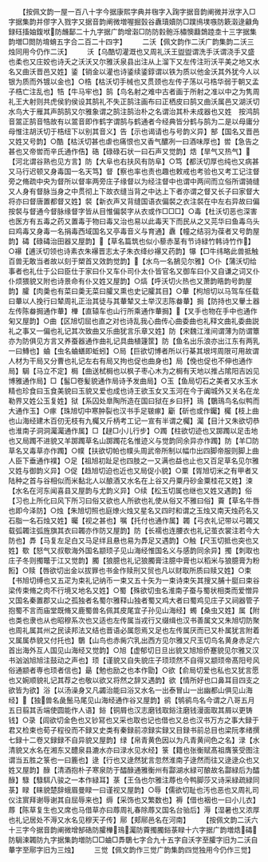 <!-- { "loadSidebar": true } -->
　　【按佩文韵一屋一百八十字今据康熙字典并毱字入踘字据音韵阐微并洑字入□字据集韵并僇字入戮字又据音韵阐微増喔掘瑴谷纛瓄嬻防□蹼鳪墣嗾防簌濲逯龣角録砡搐妯鍑垘防虪鄐二十九字据广韵增濲□防防豰骲泺橚懊蘛鵱踛坴十三字据集韵増□閦防堉蜟五字合二百二十四字】
　　二沃【佩文韵作二沃广韵集韵二沃三烛同用今仍作二沃】
　　沃【乌酷切灌溉也又周礼沃王盥盥谓洗手沃谓浇手又盛也柔也又庄姣也诗夭之沃沃又尔雅沃泉县出注从上溜下又左传注珩沃平美之地又水名又曲沃晋邑又姓】鋈【销金以灌也诗鋈续鋈錞谓以铁为质以他金沃其外犹今人以银为质而外镀以金也】○梏【枯沃切手械也又贯颈也左传子荡以弓梏华弱于朝又孟子梏亡注乱也】牿【牛马牢也】鹄【鸟名射之难中古者画于所射之准以中之为隽周礼王大射则共虎侯豹侯设其鹄礼不失正鹄注画布曰正栖皮曰鹄又曲沃属邑又湖沃切水鸟大于雁其声鹄鹄又尔雅象谓之鹄注鹄治朴之名谓治其朴未成器也又姓　按鸿鹄音翯正鹄音牿故有以翯音即作鹤字谓鹄与鹤通者今经典皆分鹤与鹄为二是以母庸分母惟注胡沃切于梏纽下以别其音义】告【示也谒请也与号韵义异】郜【国名又晋邑又姓又号韵】○酷【枯沃切甚也虐也痛恨也又香气醲冽一曰酒味厚也】喾【急告之甚也又帝喾而辛氏通作俈】硞【碌碌石状一曰石声又觉韵】焅【旱气又热气】【河北谓谷熟也见方言】防【大阜也右扶风有防阜】○笃【都沃切厚也纯也又病甚又马行迟顿又身毒国一名天笃】督【察也率也责也趣也敕戒也考验也又考工记注督旁之脩疏中央为督所以督率两旁庄子缘督以为经注督中也谓中两间而立俗所谓骑缝又人身有督脉当身之中贯彻上下故衣缝当背之中达上下者亦谓之督又长子曰家督大将亦曰督唐置都督又姓】裻【新衣声又背缝国语衣偏裻之衣注裻在中左右异故曰偏　按裻与督通今督脉缘督字皆从目惟偏裻字从衣或作□□□】○毒【杜沃切恶也深害也医方有五毒之药又置毒于物曰毒又治也易以此毒天下而民从之又芫华曰鱼毒乌头曰鸡毒又身毒一名捐毒西域国名又亭毒音义与育通】纛【幢之结羽为葆者又号韵屋韵】碡【碌碡治田器又屋韵】【草名篇筑也似小藜赤茎有节诗緑竹韩诗竹作】○襮【逋沃切领也诗素衣朱襮晋志太子朱衣绛纱襮又药韵】犦【□牛纬略此兽抵触百兽无敢当者故以刻于槊首又效韵觉韵】【水鸟一名鵅见尔雅】○仆【蒲沃切给事者也礼仕于公曰臣仕于家曰仆又车仆司仆太仆皆官名又御车曰仆又自谦之词又仆仆烦猥貌又附也诗景命有仆又姓又屋韵】○熇【呼沃切火热也又萧韵晧韵号韵屋韵】臛【肉羮也有菜曰羮无菜曰臛又熏也史记臛其目】○輂【枸旭切以马驾车任载曰輂以人挽行曰辇周礼正治其徒与其輂辇又土举汉志陈畚輂】挶【防持也又轝土器左传陈畚挶通作輂】檋【直辕车也山行所乘通作輂挶】【叉手也物在手中也通作匊又屋韵】○曲【区旭切屈也直之对也诗乱我心曲传心曲委曲也礼释文曲礼委曲説礼之事又一偏也礼记其次致曲又乐曲犹言乐章又姓】防【宋魏江淮间谓薄为防谓簟亦为防俱见方言又养蚕器通作曲礼记具曲植籧筐】防【鱼名出乐浪亦出江东有两乳一曰鱄也】蛐【虫名蛐蟮即蚯蚓】○局【巨欲切博者所以行棊其垠堮周限可用故谓人材为干局又分曹也礼记左右有局又拘也促也曲身也】局【俛也促也不伸也通作局】駶【马立不定】梮【曲送栻梮也以枫子枣心木为之梮有天地以推占隂阳吉凶见博雅通作局】□【髷□卷髪貌通作局诗予发曲局】○玉【鱼局切石之美者又水玉水精也珍食曰玉食美貌曰玉貌又爱也成也诗王欲玉女又玉河在今于阗城外又关名在龙勒界又姓公玉复姓】狱【系囚处臯陶所造在国曰狱在乡曰犴】鳿【鸀鳿鸟名似鸭而大通作玉】○瘃【珠旭切中寒肿裂也汉书手足皲瘃】斸【斫也或作钃】欘【枝上曲也山海经建木百仞无枝有九欘又斤柄考工记一宣有半谓之欘】灟【目汁又朱欲切恭也淮南子洞洞灟灟通作属】□【趢□小儿行步】○躅【柱欲切迹也又踯躅以足击地也又局躅不进貌又羊踯躅草名山踯躅花名惟迹义与觉韵同余异亦作躅】防【羊□防草名又毒草亦作躅】○幞【扶欲切帕也幞头周武帝所制以幅巾出四脚帝服则脚上曲人臣下垂通作襆】○足【祖旭初趾足也四肢之一又满也益也止也又百足草名见尔雅又姓与御韵义异】○促【趋旭切迫也近也又局促小貌】○粟【胥旭切米之有甲者又陆种之首与谷相似而米黏北人以酿酒又水名在上谷又丹粟丹砂金粟桂花又姓】涑【水名在河东闻喜县又屋韵与尤韵义异】○续【松玉切属也继也又姓又遇韵】俗【习也上所化曰风下所习曰俗又欲也人所欲也礼使从俗又不雅曰俗】藚【草名牛唇也即今泽防】○烛【朱旭切照也庭燎火烛又星名又四时和谓之玉烛又南天烛药名又石脂一名石烛又姓】曯【视之甚也】嘱【托付也通作属】韣【弓衣礼记带以弓韣又载弧韣注弧旌旗其衣曰韣亦作防又屋韵】防【长襦也连腰衣也礼记茧衣裳注若今大防也】馵【马复左足白又马足绊且悬也易为馵足又遇韵】○触【尺玉切抵也突也又姓】歜【怒气又叔歜海外国名颛顼子见山海经惟国名义与感韵同余异】擉【刺取也庄子冬则擉鼈于江又觉韵】臅【狼臆也礼记狼臅膏注臆中膏也以稻米与狼臆膏为粉餰】○赎【唇欲切出金以拔罪也书金作赎刑又贸也凡以财取所质曰赎又姓】○束【书旭切缚也又五疋为束礼记纳币一束又五十矢为一束诗束矢其搜又脯十脡曰束谷梁传束脩之肉不行境又地名又姓】○蜀【殊欲切虫名淮南子蚕与蜀状相类而爱憎异又国名秦置郡又山之孤独者名蜀尔雅释山独者蜀又鸡大者曰蜀鸡见庄子又祠器管子抱蜀不言而庙堂既脩又鹿蜀兽名佩其皮尾宜子孙见山海经】蠋【桑虫又姓】属【附也类也隶也从也昭穆系次也又适也左传属当戎行又缀缉也汉书善属文又朱旭切防聚也周礼属其州之民读邦法又结也晋语必属怨焉又足也左传属厌而已又朴属犹言附着又属属恭貌又付托也】鸀【山鸟也赤胔穴乳出西方见尔雅又尺玉切鸟名黄身赤足六首出海外互人国见山海经又觉韵】○旭【虚郁切日旦出貌又旭旭侨蹇貌见尔雅又汉书汹汹旭旭注鼓动之声也】顼【谨貌又自失貌庄子顼顼然不自得又颛顼帝髙阳号风俗通颛者専也顼者信也】朂【勉也励之也本作勖】○欲【俞局切爱也私也又犹言愿也又婉顺貌礼记其荐之也敬以欲又将然之辞又遇韵】欲【情所好也口鼻耳目四支之欲皆为欲】浴【以汤澡身又凡蠲治能曰浴又水名一出泰冒山一出幽都山俱见山海经】【独兽名彘鬛马尾见山海经通作谷又屋韵】鹆【鸲鹆鸟名今谓之八哥五月五日翦其舌端使圆能作人语】鋊【铜屑也汉志磨钱取鋊注磨钱漫面取其屑以更铸钱】○录【闾欲切金色也又钞冩也又采也取也记也借也又总也汉书万方之事大録于君又检束也荀子程役而不録又史类有秦録前凉録实録又目録书前总目也梁阮孝绪撰七録十二卷又録録不自异貌又屋韵】绿【帛青黄色因以为凡青黄间色之名】渌【水清貌又水名在湘东又醴泉县漉水亦曰渌水见水经】箓【籍也张衡赋髙祖膺箓受图注谓当五胜之箓也一曰簏也】逯【行也又逯然犹言忽然淮南子逯然而往又逯逯众也又姓又屋韵】醁【清酒抱朴子寒泉防于醽醁通雅衡州有酃湖水緑可酿故名酃緑后为醽醁】騄【騄駬八骏之一本作緑耳】菉【王刍也尔雅注蓐也今鸭脚莎又诗采緑疏緑同菉】睩【睐貌楚辞蛾眉曼睩一曰谨视又屋韵】○辱【儒欲切耻也汚也恶也又周礼司仪注賔拜谢辱谢其自屈辱来也】缛【采饰也又繁数也】褥【借也裀也一曰小儿衣】蓐【陈草复生也又席也马借草亦曰蓐周礼春除蓐又国名台骀后】溽【湿暑也又浓厚也礼记居处不溽又水名见穆天子传】鄏【郏鄏邑名在河南】
　　【按佩文韵二沃六十三字今据音韵阐微增郜硞防臛檋鳿灟防藚擉臅鋊菉睩十六字据广韵増焅碡防駶湅韣防九字据集韵増防□□蛐□馵鸀七字合九十五字自沃字至臛字旧为二沃自輂字至鄏字旧为三烛】
　　三觉【佩文韵作三觉广韵集韵四觉独用今仍作三觉】
